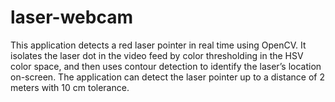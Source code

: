 # laser-webcam
This application detects a red laser pointer in real time using OpenCV. It isolates the laser dot in the video feed by color thresholding in the HSV color space, and then uses contour detection to identify the laser’s location on-screen. The application can detect the laser pointer up to a distance of 2 meters with 10 cm tolerance. 
